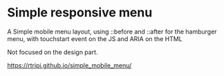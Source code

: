 # Simple responsive menu

A Simple mobile menu layout, using ::before and ::after for the hamburger menu, with touchstart event on the JS and ARIA on the HTML

Not focused on the design part.

https://rtripi.github.io/simple_mobile_menu/
